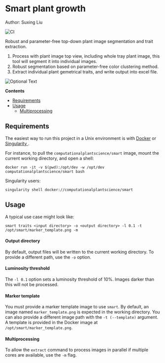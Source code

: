 # Smart plant growth

Author: Suxing Liu

![CI](https://github.com/Computational-Plant-Science/smart/workflows/CI/badge.svg)

Robust and parameter-free top-down plant image segmentation and trait extraction.

1. Process with plant image top view, including whole tray plant image, this tool will segment it into individual images.
2. Robust segmentation based on parameter-free color clustering method.
3. Extract individual plant gemetrical traits, and write output into excel file.

![Optional Text](../master/media/image_01.png)

<!-- START doctoc generated TOC please keep comment here to allow auto update -->
<!-- DON'T EDIT THIS SECTION, INSTEAD RE-RUN doctoc TO UPDATE -->
**Contents**

- [Requirements](#requirements)
- [Usage](#usage)
  - [Multiprocessing](#multiprocessing)

<!-- END doctoc generated TOC please keep comment here to allow auto update -->

## Requirements

The easiest way to run this project in a Unix environment is with [Docker](https://www.docker.com/) or [Singularity ](https://sylabs.io/singularity/).

For instance, to pull the `computationalplantscience/smart` image, mount the current working directory, and open a shell:

`docker run -it -v $(pwd):/opt/dev -w /opt/dev computationalplantscience/smart bash`

Singularity users:

`singularity shell docker://computationalplantscience/smart`

## Usage

A typical use case might look like:

`smart traits <input directory> -o <output directory> -l 0.1 -t /opt/smart/marker_template.png -m`

#### Output directory

By default, output files will be written to the current working directory. To provide a different path, use the `-o` option.

#### Luminosity threshold

The `-l 0.1` option sets a luminosity threshold of 10%. Images darker than this will not be processed.

#### Marker template

You must provide a marker template image to use `smart`. By default, an image named `marker_template.png` is expected in the working directory. You can also provide a different image path with the `-t (--template)` argument. A template is provided in the Docker image at `/opt/smart/marker_template.png`.

#### Multiprocessing

To allow the `extract` command to process images in parallel if multiple cores are available, use the `-m` flag.
